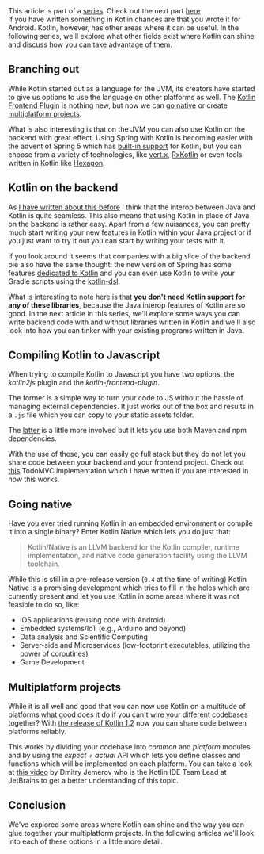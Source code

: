 <div id="series">
This article is part of a <a href="http://the-cogitator.com/2017/12/21/beyond-android-exploring-kotlin-areas-of-application.html">series</a>.
Check out the next part <a href="http://the-cogitator.com/2018/01/06/going-beyond-android-kotlin-on-the-backend.html">here</a>
</div>
<div id="tldr">
If you have written something in Kotlin chances are that you wrote it for Android. Kotlin, however, has other areas where it can be useful.
In the following series, we'll explore what other fields exist where Kotlin can shine and discuss how you can take advantage of them.
</div>

## Branching out
While Kotlin started out as a language for the JVM, its creators have started to give us options to use the language on other platforms as well. The [Kotlin Frontend Plugin](https://github.com/Kotlin/kotlin-frontend-plugin) is nothing new, but now we can [go native](https://github.com/JetBrains/kotlin-native/) or create [multiplatform projects](https://kotlinlang.org/docs/reference/multiplatform.html).

What is also interesting is that on the JVM you can also use Kotlin on the backend with great effect. Using Spring with Kotlin is becoming easier with the advent of Spring 5 which has [built-in support](https://spring.io/blog/2017/01/04/introducing-kotlin-support-in-spring-framework-5-0) for Kotlin, but you can choose from a variety of technologies, like [vert.x](http://vertx.io/docs/vertx-core/kotlin/), [RxKotlin](https://github.com/ReactiveX/RxKotlin) or even tools written in Kotlin like [Hexagon](https://github.com/hexagonkt/hexagon).

## Kotlin on the backend
As [I have written about this before](http://the-cogitator.com/2017/05/19/kotlin-is-the-new-java.html) I think that the interop between Java and Kotlin is quite seamless. This also means that using Kotlin in place of Java on the backend is rather easy. Apart from a few nuisances, you can pretty much start writing your new features in Kotlin within your Java project or if you just want to try it out you can start by writing your tests with it.

If you look around it seems that companies with a big slice of the backend pie also have the same thought: the new version of Spring has some features [dedicated to Kotlin](https://tech.io/playgrounds/8594/spring-5---dedicated-kotlin-features) and you can even use Kotlin to write your Gradle scripts using the [kotlin-dsl](https://github.com/gradle/kotlin-dsl).

What is interesting to note here is that **you don't need Kotlin support for any of these libraries**, because the Java interop features of Kotlin are so good. In the next article in this series, we'll explore some ways you can write backend code with and without libraries written in Kotlin and we'll also look into how you can tinker with your existing programs written in Java.

## Compiling Kotlin to Javascript
When trying to compile Kotlin to Javascript you have two options: the *kotlin2js* plugin and the *kotlin-frontend-plugin*.

The former is a simple way to turn your code to JS without the hassle of managing external dependencies. It just works out of the box and results in a `.js` file which you can copy to your static assets folder.

The [latter](https://github.com/Kotlin/kotlin-frontend-plugin) is a little more involved but it lets you use both Maven and npm dependencies.

With the use of these, you can easily go full stack but they do not let you share code between your backend and your frontend project. Check out [this](https://github.com/AppCraft-Projects/todomvc-kotlin) TodoMVC implementation which I have written if you are interested in how this works.

## Going native

Have you ever tried running Kotlin in an embedded environment or compile it into a single binary? Enter Kotlin Native which lets you do just that:

> Kotlin/Native is an LLVM backend for the Kotlin compiler, runtime implementation, and native code generation facility using the LLVM toolchain.

While this is still in a pre-release version (`0.4` at the time of writing) Kotlin Native is a promising development which tries to fill in the holes which are currently present and let you use Kotlin in some areas where it was not feasible to do so, like:

- iOS applications (reusing code with Android)
- Embedded systems/IoT (e.g., Arduino and beyond)
- Data analysis and Scientific Computing
- Server-side and Microservices (low-footprint executables, utilizing the power of coroutines)
- Game Development

## Multiplatform projects

While it is all well and good that you can now use Kotlin on a multitude of platforms what good does it do if you can't wire your different codebases together? With [the release of Kotlin 1.2](https://blog.jetbrains.com/kotlin/2017/11/kotlin-1-2-released/) now you can share code between platforms reliably.

This works by dividing your codebase into *common* and *platform* modules and by using the *expect + actual* API which lets you define classes and functions which will be implemented on each platform. You can take a look at [this video](https://www.youtube.com/watch?v=afc5PUs_EPE) by Dmitry Jemerov who is the Kotlin IDE Team Lead at JetBrains to get a better understanding of this topic.

## Conclusion

We've explored some areas where Kotlin can shine and the way you can glue together your multiplatform projects. In the following articles we'll look into each of these options in a little more detail.
